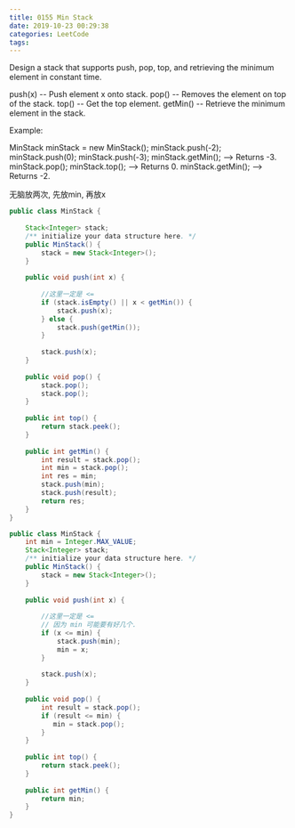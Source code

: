 ```yaml
---
title: 0155 Min Stack
date: 2019-10-23 00:29:38
categories: LeetCode
tags:
---
```



Design a stack that supports push, pop, top, and retrieving the minimum element in constant time.

push(x) -- Push element x onto stack.
pop() -- Removes the element on top of the stack.
top() -- Get the top element.
getMin() -- Retrieve the minimum element in the stack.
 

Example:

MinStack minStack = new MinStack();
minStack.push(-2);
minStack.push(0);
minStack.push(-3);
minStack.getMin();   --> Returns -3.
minStack.pop();
minStack.top();      --> Returns 0.
minStack.getMin();   --> Returns -2.

无脑放两次, 先放min, 再放x
```java
public class MinStack {
    
    Stack<Integer> stack;
    /** initialize your data structure here. */
    public MinStack() {
        stack = new Stack<Integer>();
    }
    
    public void push(int x) {
        
        //这里一定是 <= 
        if (stack.isEmpty() || x < getMin()) {
            stack.push(x);
        } else {
            stack.push(getMin());
        }
        
        stack.push(x);
    }
    
    public void pop() {
        stack.pop();
        stack.pop();
    }
    
    public int top() {
        return stack.peek();
    }
    
    public int getMin() {
        int result = stack.pop();
        int min = stack.pop();
        int res = min;
        stack.push(min);
        stack.push(result);
        return res;
    }
}
```


```java
public class MinStack {
    int min = Integer.MAX_VALUE;
    Stack<Integer> stack;
    /** initialize your data structure here. */
    public MinStack() {
        stack = new Stack<Integer>();
    }
    
    public void push(int x) {
        
        //这里一定是 <= 
        // 因为 min 可能要有好几个.
        if (x <= min) {
            stack.push(min);
            min = x;
        }
        
        stack.push(x);
    }
    
    public void pop() {
        int result = stack.pop();
        if (result <= min) {
           min = stack.pop();
        }
    }
    
    public int top() {
        return stack.peek();
    }
    
    public int getMin() {
        return min;
    }
}
```
